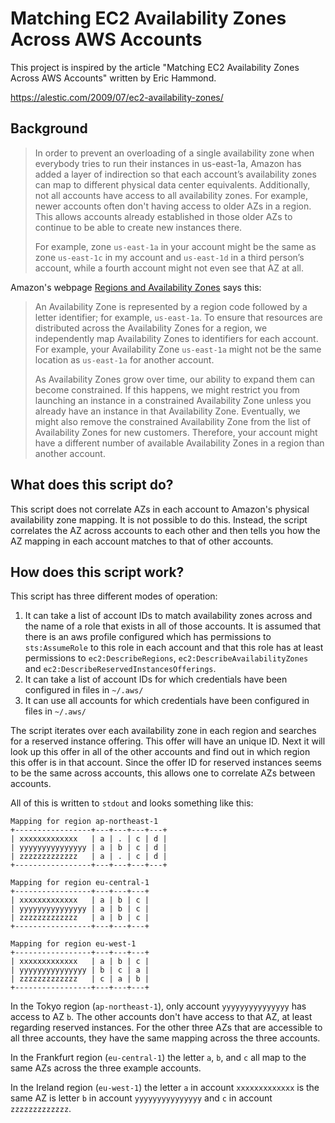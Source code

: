 # Matching EC2 Availability Zones Across AWS Accounts

This project is inspired by the article "Matching EC2 Availability Zones Across AWS Accounts" written by Eric Hammond.

https://alestic.com/2009/07/ec2-availability-zones/

## Background

> In order to prevent an overloading of a single availability zone when everybody tries to run their instances in us-east-1a, Amazon has added a layer of indirection so that each account’s availability zones can map to different physical data center equivalents.  Additionally, not all accounts have access to all availability zones.  For example, newer accounts often don't having access to older AZs in a region.  This allows accounts already established in those older AZs to continue to be able to create new instances there.
>
> For example, zone `us-east-1a` in your account might be the same as zone `us-east-1c` in my account and `us-east-1d` in a third person’s account, while a fourth account might not even see that AZ at all.

Amazon's webpage [Regions and Availability Zones](https://docs.aws.amazon.com/AWSEC2/latest/UserGuide/using-regions-availability-zones.html) says this:

> An Availability Zone is represented by a region code followed by a letter identifier; for example, `us-east-1a`. To ensure that resources are distributed across the Availability Zones for a region, we independently map Availability Zones to identifiers for each account. For example, your Availability Zone `us-east-1a` might not be the same location as `us-east-1a` for another account.
>
> As Availability Zones grow over time, our ability to expand them can become constrained. If this happens, we might restrict you from launching an instance in a constrained Availability Zone unless you already have an instance in that Availability Zone. Eventually, we might also remove the constrained Availability Zone from the list of Availability Zones for new customers. Therefore, your account might have a different number of available Availability Zones in a region than another account.

## What does this script do?

This script does not correlate AZs in each account to Amazon's physical availability zone mapping.  It is not possible to do this.  Instead, the script correlates the AZ across accounts to each other and then tells you how the AZ mapping in each account matches to that of other accounts.

## How does this script work?

This script has three different modes of operation:

1. It can take a list of account IDs to match availability zones across and the name of a role that exists in all of those accounts. It is assumed that there is an aws profile configured which has permissions to `sts:AssumeRole` to this role in each account and that this role has at least permissions to `ec2:DescribeRegions`, `ec2:DescribeAvailabilityZones` and `ec2:DescribeReservedInstancesOfferings`.
2. It can take a list of account IDs for which credentials have been configured in files in `~/.aws/`
3. It can use all accounts for which credentials have been configured in files in `~/.aws/`

The script iterates over each availability zone in each region and searches for a reserved instance offering. This offer will have an unique ID. Next it will look up this offer in all of the other accounts and find out in which region this offer is in that account.  Since the offer ID for reserved instances seems to be the same across accounts, this allows one to correlate AZs between accounts.

All of this is written to `stdout` and looks something like this:

```
Mapping for region ap-northeast-1
+-----------------+---+---+---+---+
| xxxxxxxxxxxxx   | a | . | c | d |
| yyyyyyyyyyyyyyy | a | b | c | d |
| zzzzzzzzzzzzz   | a | . | c | d |
+-----------------+---+---+---+---+

Mapping for region eu-central-1
+-----------------+---+---+---+
| xxxxxxxxxxxxx   | a | b | c |
| yyyyyyyyyyyyyyy | a | b | c |
| zzzzzzzzzzzzz   | a | b | c |
+-----------------+---+---+---+

Mapping for region eu-west-1
+-----------------+---+---+---+
| xxxxxxxxxxxxx   | a | b | c |
| yyyyyyyyyyyyyyy | b | c | a |
| zzzzzzzzzzzzz   | c | a | b |
+-----------------+---+---+---+
```
In the Tokyo region (`ap-northeast-1`), only account `yyyyyyyyyyyyyyy` has access to AZ `b`.  The other accounts don't have access to that AZ, at least regarding reserved instances.  For the other three AZs that are accessible to all three accounts, they have the same mapping across the three accounts.

In the Frankfurt region (`eu-central-1`) the letter `a`, `b`, and `c` all map to the same AZs across the three example accounts.

In the Ireland region (`eu-west-1`) the letter `a` in account `xxxxxxxxxxxxx` is the same AZ is letter `b` in account `yyyyyyyyyyyyyyy` and `c` in account `zzzzzzzzzzzzz`.
